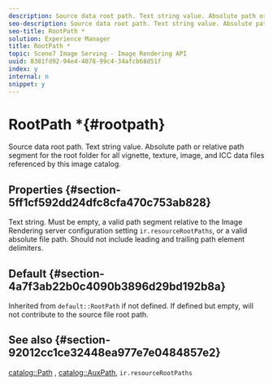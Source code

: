 ```yaml
---
description: Source data root path. Text string value. Absolute path or relative path segment for the root folder for all vignette, texture, image, and ICC data files referenced by this image catalog.
seo-description: Source data root path. Text string value. Absolute path or relative path segment for the root folder for all vignette, texture, image, and ICC data files referenced by this image catalog.
seo-title: RootPath *
solution: Experience Manager
title: RootPath *
topic: Scene7 Image Serving - Image Rendering API
uuid: 8381fd92-94e4-4078-99c4-34afcb68d51f
index: y
internal: n
snippet: y
---
```


# RootPath *{#rootpath}

Source data root path. Text string value. Absolute path or relative path segment for the root folder for all vignette, texture, image, and ICC data files referenced by this image catalog.

## Properties {#section-5ff1cf592dd24dfc8cfa470c753ab828}

Text string. Must be empty, a valid path segment relative to the Image Rendering server configuration setting `ir.resourceRootPaths`, or a valid absolute file path. Should not include leading and trailing path element delimiters.

## Default {#section-4a7f3ab22b0c4090b3896d29bd192b8a}

Inherited from `default::RootPath` if not defined. If defined but empty, will not contribute to the source file root path.

## See also {#section-92012cc1ce32448ea977e7e0484857e2}

[catalog::Path](../../../../../ir_api/material_cat/image-rendering-api-ref/c-ir-material-catalog/c-ir-material-data-reference/r-ir-path.md#reference-59ebb624250a4965ad1737578a2ab590) , [catalog::AuxPath](../../../../../ir_api/material_cat/image-rendering-api-ref/c-ir-material-catalog/c-ir-material-data-reference/r-ir-auxpath.md#reference-943ad5ee3c3b4b06bbcbb005db0dc969), `ir.resourceRootPaths` 
